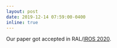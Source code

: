 ```yaml
---
layout: post
date: 2019-12-14 07:59:00-0400
inline: true
---
```

<!-- A simple inline announcement with Markdown emoji! :sparkles: :smile: -->
Our paper got accepted in RAL/[IROS 2020](https://www.iros2020.org/).